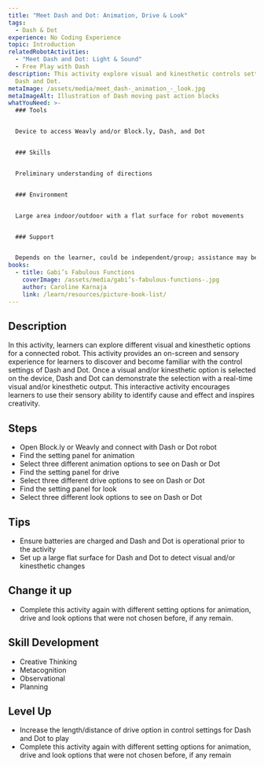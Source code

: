 ```yaml
---
title: "Meet Dash and Dot: Animation, Drive & Look"
tags:
  - Dash & Dot
experience: No Coding Experience
topic: Introduction
relatedRobotActivities:
  - "Meet Dash and Dot: Light & Sound"
  - Free Play with Dash
description: This activity explore visual and kinesthetic controls settings for
  Dash and Dot.
metaImage: /assets/media/meet_dash-_animation_-_look.jpg
metaImageAlt: Illustration of Dash moving past action blocks
whatYouNeed: >-
  ### Tools


  Device to access Weavly and/or Block.ly, Dash, and Dot


  ### Skills


  Preliminary understanding of directions


  ### Environment


  Large area indoor/outdoor with a flat surface for robot movements


  ### Support


  Depends on the learner, could be independent/group; assistance may be required to guide or facilitate
books:
  - title: Gabi’s Fabulous Functions
    coverImage: /assets/media/gabi’s-fabulous-functions-.jpg
    author: Caroline Karnaja
    link: /learn/resources/picture-book-list/
---
```

## Description

In this activity, learners can explore different visual and kinesthetic options for a connected robot. This activity provides an on-screen and sensory experience for learners to discover and become familiar with the control settings of Dash and Dot. Once a visual and/or kinesthetic option is selected on the device, Dash and Dot can demonstrate the selection with a real-time visual and/or kinesthetic output. This interactive activity encourages learners to use their sensory ability to identify cause and effect and inspires creativity.

## Steps

* Open Block.ly or Weavly and connect with Dash or Dot robot
* Find the setting panel for animation
* Select three different animation options to see on Dash or Dot
* Find the setting panel for drive
* Select three different drive options to see on Dash or Dot
* Find the setting panel for look
* Select three different look options to see on Dash or Dot

## Tips

* Ensure batteries are charged and Dash and Dot is operational prior to the activity
* Set up a large flat surface for Dash and Dot to detect visual and/or kinesthetic changes 

## Change it up 

* Complete this activity again with different setting options for animation, drive and look options that were not chosen before, if any remain.

## Skill Development

* Creative Thinking
* Metacognition
* Observational
* Planning

## Level Up

* Increase the length/distance of drive option in control settings for Dash and Dot to play
* Complete this activity again with different setting options for animation, drive and look options that were not chosen before, if any remain